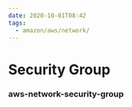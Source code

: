 ```yaml
---
date: 2020-10-01T08:42
tags:
  - amazon/aws/network/
---
```


# Security Group

### aws-network-security-group
